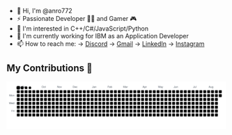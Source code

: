 - 👋 Hi, I'm @anro772
- ⚡ Passionate Developer 👨‍💻 and Gamer 🎮
- 👀 I'm interested in C++/C#/JavaScript/Python
- 🌱 I'm currently working for IBM as an Application Developer
- 📫 How to reach me:
  ->  [Discord](https://discord.com/channels/810633494425501706/810633494425501709)
  ->  [Gmail](https://mail.google.com/mail/?view=cm&source=mailto&to=[andreistefan7272@gmail.com])
  ->  [LinkedIn](https://www.linkedin.com/in/andrei-stefan-35675b232/)
  ->  [Instagram](https://www.instagram.com/stefanandrei7722/)
  
## My Contributions 🐍

<picture>
  <source media="(prefers-color-scheme: dark)" srcset="https://raw.githubusercontent.com/anro772/anro772/output/github-contribution-grid-snake-dark.svg" />
  <source media="(prefers-color-scheme: light)" srcset="https://raw.githubusercontent.com/anro772/anro772/output/github-contribution-grid-snake.svg" />
  <img alt="github contribution grid snake animation" src="https://raw.githubusercontent.com/anro772/anro772/output/github-contribution-grid-snake.svg" />
</picture>
